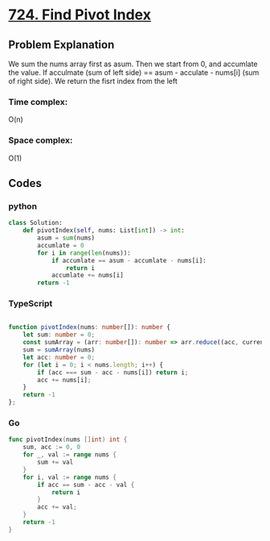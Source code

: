 # [724. Find Pivot Index](https://leetcode.cn/problems/find-pivot-index/description/)



## Problem Explanation
We sum the nums array first as asum. Then we start from 0, and accumlate the value. If acculmate (sum of left side) == asum - acculate - nums[i] (sum of right side). We return the fisrt index from the left

### Time complex:
O(n)
### Space complex:
O(1)
## Codes

### python
```python
class Solution:
    def pivotIndex(self, nums: List[int]) -> int:
        asum = sum(nums)
        accumlate = 0
        for i in range(len(nums)):
            if accumlate == asum - accumlate - nums[i]:
                return i
            accumlate += nums[i]
        return -1
```

### TypeScript
```TypeScript

function pivotIndex(nums: number[]): number {
    let sum: number = 0;
    const sumArray = (arr: number[]): number => arr.reduce((acc, current) => acc + current, 0);
    sum = sumArray(nums)
    let acc: number = 0;
    for (let i = 0; i < nums.length; i++) {
        if (acc === sum - acc - nums[i]) return i;
        acc += nums[i];
    }
    return -1
};
```

### Go
```go
func pivotIndex(nums []int) int {
    sum, acc := 0, 0
    for _, val := range nums {
        sum += val
    }
    for i, val := range nums {
        if acc == sum - acc - val {
            return i
        }
        acc += val;
    }
    return -1
}
```